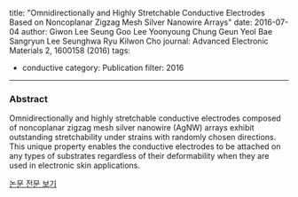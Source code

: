 title: "Omnidirectionally and Highly Stretchable Conductive Electrodes Based on Noncoplanar Zigzag Mesh Silver Nanowire Arrays"
date: 2016-07-04
author: Giwon Lee  Seung Goo Lee  Yoonyoung Chung  Geun Yeol Bae  Sangryun Lee  Seunghwa Ryu Kilwon Cho
journal: Advanced Electronic Materials 2, 1600158 (2016)
tags:
- conductive
category: Publication
filter: 2016
---

### Abstract

Omnidirectionally and highly stretchable conductive electrodes composed of noncoplanar zigzag mesh silver nanowire (AgNW) arrays exhibit outstanding stretchability under strains with randomly chosen directions. This unique property enables the conductive electrodes to be attached on any types of substrates regardless of their deformability when they are used in electronic skin applications.

[논문 전문 보기](https://onlinelibrary.wiley.com/doi/full/10.1002/aelm.201600158)
